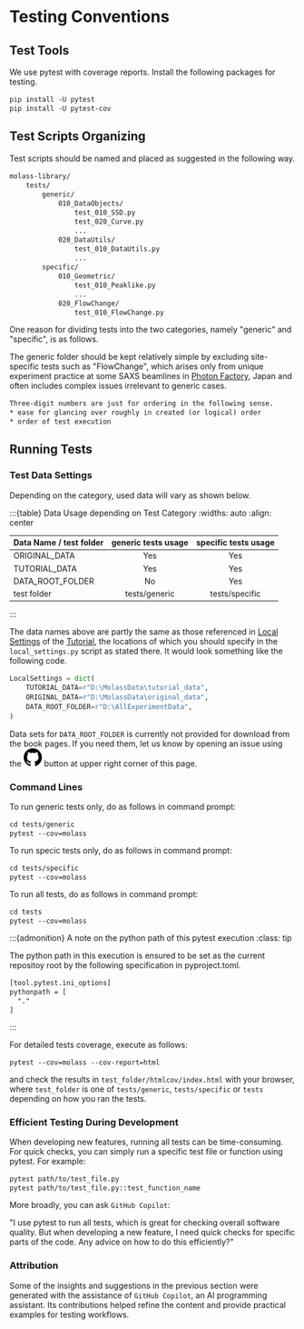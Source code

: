 # Testing Conventions

## Test Tools

We use pytest with coverage reports. Install the following packages for testing.

```
pip install -U pytest
pip install -U pytest-cov
```

## Test Scripts Organizing

Test scripts should be named and placed as suggested in the following way.

```
molass-library/
    tests/
        generic/
            010_DataObjects/
                test_010_SSD.py
                test_020_Curve.py
                ...
            020_DataUtils/
                test_010_DataUtils.py
                ...
        specific/
            010_Geometric/
                test_010_Peaklike.py
                ...
            020_FlowChange/
                test_010_FlowChange.py

```

One reason for dividing tests into the two categories, namely "generic" and "specific", is as follows.

The generic folder should be kept relatively simple by excluding site-specific tests such as "FlowChange", which arises only from unique experiment practice at some SAXS beamlines in [Photon Factory](https://www2.kek.jp/imss/pf/eng/), Japan and often includes complex issues irrelevant to generic cases.

```{note}
Three-digit numbers are just for ordering in the following sense.
* ease for glancing over roughly in created (or logical) order
* order of test execution

```

## Running Tests
### Test Data Settings

Depending on the category, used data will vary as shown below.

:::{table} Data Usage depending on Test Category
:widths: auto
:align: center

| Data Name / test folder| generic tests usage | specific tests usage |
| :---             |:---:|:---:|
| ORIGINAL_DATA    | Yes | Yes |
| TUTORIAL_DATA    | Yes | Yes |
| DATA_ROOT_FOLDER | No  | Yes |
| test folder      | tests/generic | tests/specific |
:::

The data names above are partly the same as those referenced in [Local Settings](https://nshimizu0721.github.io/molass-tutorial/chapters/00/prepare.html#local-settings) of the [Tutorial](https://nshimizu0721.github.io/molass-tutorial/), the locations of which you should specify in the `local_settings.py` script as stated there. It would look something like the following code.

```python
LocalSettings = dict(
    TUTORIAL_DATA=r"D:\MolassData\tutorial_data",
    ORIGINAL_DATA=r"D:\MolassData\original_data",
    DATA_ROOT_FOLDER=r"D:\AllExperimentData",
)
```

Data sets for `DATA_ROOT_FOLDER` is currently not provided for download from the book pages. If you need them, let us know by opening an issue using the ![github icon](../../images/mark-github.svg) button at upper right corner of this page.

### Command Lines
To run generic tests only, do as follows in command prompt:

```
cd tests/generic
pytest --cov=molass
```

To run specic tests only, do as follows in command prompt:

```
cd tests/specific
pytest --cov=molass
```

To run all tests, do as follows in command prompt:

```
cd tests
pytest --cov=molass
```

:::{admonition} A note on the python path of this pytest execution
:class: tip

The python path in this execution is ensured to be set as the current repositoy root by the following specification in pyproject.toml.

```
[tool.pytest.ini_options]
pythonpath = [
  "."
]
```
:::

For detailed tests coverage, execute as follows:

```
pytest --cov=molass --cov-report=html
```

and check the results in `test_folder/htmlcov/index.html` with your browser, where `test_folder` is one of `tests/generic`, `tests/specific` or `tests` depending on how you ran the tests.

### Efficient Testing During Development

When developing new features, running all tests can be time-consuming. For quick checks, you can simply run a specific test file or function using pytest. For example:

```
pytest path/to/test_file.py
pytest path/to/test_file.py::test_function_name
```

More broadly, you can ask `GitHub Copilot`:

"I use pytest to run all tests, which is great for checking overall software quality. But when developing a new feature, I need quick checks for specific parts of the code. Any advice on how to do this efficiently?"

### Attribution

Some of the insights and suggestions in the previous section were generated with the assistance of `GitHub Copilot`, an AI programming assistant. Its contributions helped refine the content and provide practical examples for testing workflows.